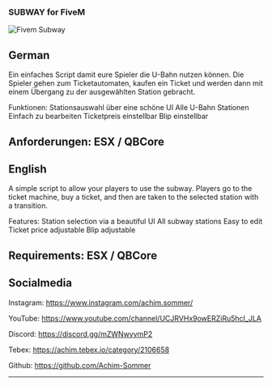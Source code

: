 ### SUBWAY for FiveM
![Fivem Subway](https://user-images.githubusercontent.com/39227403/174530778-9c1648c5-2733-4de5-ac07-3c2ee1158d0f.jpg)

## German
Ein einfaches Script damit eure Spieler die U-Bahn nutzen können. Die Spieler gehen zum Ticketautomaten, kaufen ein Ticket und werden dann mit einem Übergang zu der ausgewählten Station gebracht.

Funktionen:
Stationsauswahl über eine schöne UI
Alle U-Bahn Stationen
Einfach zu bearbeiten
Ticketpreis einstellbar
Blip einstellbar

Anforderungen:
ESX / QBCore 
---------------------------------------------------------------------------------------------------------------------------------------------------
## English
A simple script to allow your players to use the subway. Players go to the ticket machine, buy a ticket, and then are taken to the selected station with a transition.

Features:
Station selection via a beautiful UI
All subway stations
Easy to edit
Ticket price adjustable
Blip adjustable

Requirements:
ESX / QBCore 
---------------------------------------------------------------------------------------------------------------------------------------------------
## Socialmedia
Instagram: https://www.instagram.com/achim.sommer/

YouTube: https://www.youtube.com/channel/UCJRVHx9owERZiRu5hcI_JLA 

Discord: https://discord.gg/mZWNwyvmP2 

Tebex: https://achim.tebex.io/category/2106658 

Github: https://github.com/Achim-Sommer 

---------------------------------------------------------------------------------------------------------------------------------------------------
